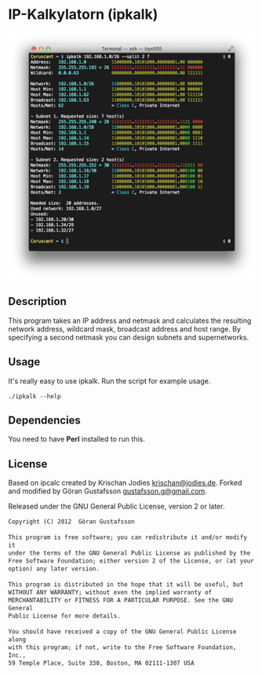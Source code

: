 IP-Kalkylatorn (ipkalk)
=======================

![ipkalk](https://github.com/ggustafsson/IP-Kalkylatorn/raw/master/Preview.png)

Description
-----------
This program takes an IP address and netmask and calculates the resulting
network address, wildcard mask, broadcast address and host range. By
specifying a second netmask you can design subnets and supernetworks.

Usage
-----
It's really easy to use ipkalk. Run the script for example usage.

    ./ipkalk --help

Dependencies
------------
You need to have **Perl** installed to run this.

License
-------
Based on ipcalc created by Krischan Jodies <krischan@jodies.de>.
Forked and modified by Göran Gustafsson <gustafsson.g@gmail.com>.

Released under the GNU General Public License, version 2 or later.

    Copyright (C) 2012  Göran Gustafsson

    This program is free software; you can redistribute it and/or modify it
    under the terms of the GNU General Public License as published by the
    Free Software Foundation; either version 2 of the License, or (at your
    option) any later version.

    This program is distributed in the hope that it will be useful, but
    WITHOUT ANY WARRANTY; without even the implied warranty of
    MERCHANTABILITY or FITNESS FOR A PARTICULAR PURPOSE. See the GNU General
    Public License for more details.

    You should have received a copy of the GNU General Public License along
    with this program; if not, write to the Free Software Foundation, Inc.,
    59 Temple Place, Suite 330, Boston, MA 02111-1307 USA

